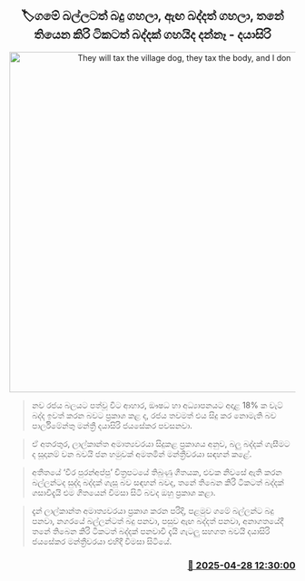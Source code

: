 <p align='center'><b><h2 align='center' title='They will tax the village dog, they tax the body, and I don't know if they will tax the milk in the breasts - Dayasiri'>🏷ගමේ බල්ලටත් බදු ගහලා, ඇඟ බද්දත් ගහලා, තනේ තියෙන කිරි ටිකටත් බද්දක් ගහයිද දන්නෑ - දයාසිරි</h2></b></p>
<p align='center'><img src='https://helakuru.sgp1.cdn.digitaloceanspaces.com/esana/images/lib/dayasiri-jayasekara-sjb.jpg' width='600' alt='They will tax the village dog, they tax the body, and I don't know if they will tax the milk in the breasts - Dayasiri'></p>

> නව රජය බලයට පත්වූ විට ආහාර, ඖෂධ හා අධ්‍යාපනයට අදාළ 18% ක වැට් බද්ද ඉවත් කරන බවට ප්‍රකාශ කළ ද, රජය තවමත් එය සිදු කර නොමැති බව පාර්ලිමේන්තු මන්ත්‍රී දයාසිරි ජයසේකර පවසනවා.

> ඒ අතරතුර, ලාල්කාන්ත අමාත්‍යවරයා සිදුකළ ප්‍රකාශය අනුව, බලු බද්දක් ගැසීමට ද සූදානම් වන බවයි ජන හමුවක් අමතමින් මන්ත්‍රීවරයා සඳහන් කළේ.

> අතීතයේ ‘වීර පුරන්අප්පු’ චිත්‍රපටයේ තිබුණු ගීතයක, එවක නිවසේ ඇති කරන බල්ලන්ටද සුද්දා බද්දක් ගැසූ බව සඳහන් බවද, තනේ තිබෙන කිරි ටිකටත් බද්දක් ගසාවිදැයි එම ගීතයෙන් විමසා සිටි බවද ඔහු ප්‍රකාශ කළා.

> දැන් ලාල්කාන්ත අමාත්‍යවරයා ප්‍රකාශ කරන පරිදි, පළමුව ගමේ බල්ලන්ට බදු පනවා, නගරයේ බල්ලන්ටත් බදු පනවා, පසුව ඇඟ බද්දත් පනවා, අනාගතයේදී තනේ තිබෙන කිරි ටිකටත් බද්දක් පනවාවි දැයි ගැටලු සහගත බවයි දයාසිරි ජයසේකර මන්ත්‍රීවරයා එහිදී විමසා සිටියේ.



<h3 align='right'><a href='https://www.helakuru.lk/esana/p/109617/'>📅 2025-04-28 12:30:00</a></h3>
